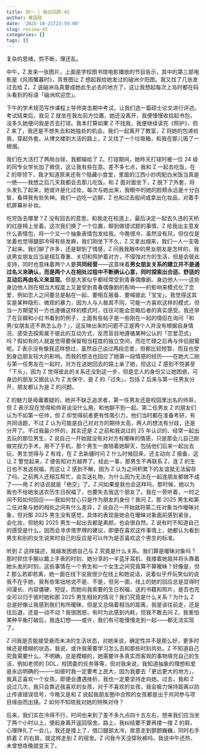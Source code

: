 ```yaml
---
title: 研一 | 每日回顾-45
author: 黄国政
date: '2025-10-21T23:59:00'
slug: review-45
categories: []
tags: []
---
```


<!--more-->

复杂的思绪，剪不断，理还乱。

中午，Z 发来一张图片，上面是学校图书馆电影播放的节目告示，其中的第三部电影是《风雨蟹暮时》，背景图让 Z 想起我给她发过的硇洲夕阳图。我又找了几张发过去给 Z，Z 说硇洲岛真要成她此生必去的地方了，这让我想起每次上岛时都在码头看到的标语「硇洲欢迎您」。

下午的学术规范写作课程上导师突击期中考试，让我们选一篇硕士论文进行评述。考试结束后，我见 Z 就坐在我左前方位置，她还没离开，我便慢慢收拾起书包，没多久她便问我是否去打球。我本打算如果 Z 不找我，我便继续读完《照护》，但 Z 来了，我还是不想失去和她独处的机会。我们一起离开了教室，Z 将她的包递给我，穿起外套。从博文楼到大活的路上，Z 又找了一个垃圾箱，和我在那儿吸了一根烟。

我们在大活打了两局台球，我都输给了 Z。打球期间，她昨天打球时被一位 24 级的同专业学长加了微信，这让我有些在意。差不多七点，我和 Z 一起去吃饭，在 Z 的带领下，我才知道原来还有个隐藏小食堂，里面的江西小炒肉配白米饭当真是一绝——我想之后几天我都会去那儿吃饭。和 Z 面对面坐下，Z 脱下了外套，将头发扎了起来，她或许是化过妆，每次与她出来，我眼中的她的脸颊永远是十分白皙，看得我有些失神。我们一边吃一边聊，Z 也和过去般间或拿出化妆品，对着手机屏幕补补妆。

吃完饭去哪里？Z 没有回去的意思，和我走在校道上，最后决定一起去久违的天桥的红座椅上坐着。这次我们换了一个位置，聊到做错试题的事情，Z 给我出主意发什么表情包，将一个又一个抽象表情包发给我。今晚很冷，虽然没有风，但仅仅是坐着也觉得腿部冷得有些发麻，我们刚坐下不久，Z 又拿出烟来，我们一人一支吸了起来。我们聊了许多，还是聊到了情感，Z 问我我眼中的男女朋友是怎样的，我说男女朋友应当是相互尊重、关切和照护着对方，不侵蚀对方的生活，但是会彼此支持，同时也意味着两个人要**共同经营**——这意味着**男女朋友关系的建立并不是通过名义来确认，而是两个人在相处过程中不断确认心意，同时探索出合适、舒适的互动后再由名义来显现**。但是大家似乎都经常受到青春偶像剧、身边他人——这些身边他人则在相当大程度上又是受到青春偶像剧的影响——的影响来模式化了恋爱，例如恋人之间要总是黏在一起、要相互报备、要喊彼此「宝宝」。我觉得这其实是某种隐形、微观的暴力，因为人与人极其不同，可能一方喜欢这样的模式，但当一方期望另一方也遵循这样的模式时，往往可能会忽略后者的真实感受。我还举了在豆瓣和小红书看到的例子，上面有些帖子是一些刚在一起的情侣在询问「和男/女朋友还不熟怎么办？」，这反映出来的问题不正是两个人并没有根据自身情况、感受去探索属于彼此的互动方式，反而盲目地遵循某种公认的「恋爱范式」吗？假如有的人就是觉得要保留相当程度的独立空间，而在忙碌之后再与伴侣甜蜜呢。Z 表示没有像我这样想过，虽然自己谈过两段恋爱，但都比较短暂，而且也受到身边朋友较大的影响。而我的想法也回应了她第一段情感的经历——在她大二刚与第一任男友在一起时，对方在送她回去的路上亲了她，但这让 Z 感到不悦甚至「下头」，因为 Z 觉得彼此的关系还没到这一步，但是恋人的身份又让她困惑，可身边的朋友又据此认为 Z 太保守，是 Z 的「过失」，包括 Z 后来与第一任男友分开，朋友都认为是 Z 的问题。

Z 的魅力是毋庸置疑的，她并不缺乏追求者，第一任男友还是校园里出名的帅哥，但 Z 表示现在觉得和帅哥谈没什么用，和他聊不到一起。第二任男友 Z 的朋友们认为不如第一任帅，但 Z 却觉得前者更有性吸引力，他们当时都在准备考研，有共同话题，不过 Z 认为可能是自己对对方的期待太高，两人的想法有分歧，还是分开了。不过我最介怀的，其实还是 Z 之前和我说过的 25 年认识的、经常一起出去玩的那位男生，Z 说自己一开始就没有对对方有暧昧的情感，只是那会儿自己刚做完视力手术，用不了手机，那个男生一直陪着她聊天，包括他们后来一起出去玩，男生觉得与 Z 有戏，在 Z 去新疆时问 Z 什么时候回来，还主动向 Z 报备，这让 Z 警觉起来，Z 便告知对方越界了。经此一事，那男生不再联系 Z，连 Z 的生日也不发送祝福，而这让 Z 感到不解，因为 Z 认为之间积累下的友谊就无法留存了吗，之前两人还相互帮忙，会互送礼物，为什么因为无法在一起连朋友都做不成了——用 Z 的话说就是「绝交」了。Z 问如果是我也会这样吗，那时候，她以为我也不给她发送农历生日祝福了，也要失去我这个朋友了。我在一旁听着，一时之间不知如何回应——我如何甘心只是作为朋友的身份？我问 Z，那 2025 男生和第二任对象与她的相处之间有什么差异，Z 说自己一开始就将第二任对象当作暧昧对象，但对那 2025 男生没有感觉，具体的表现是她会在暧昧对象面前感到紧张，会化妆，但她和 2025 男生一起出去都是素颜，也会很自然。Z 说有时不知道自己的感受是什么，因而会寻求塔罗牌的建议，即便在喜欢这件事情上，她都认为看到男生和别的女生说笑时自己的反应是可以作为是否喜欢这个男生的标准。

听到 Z 这样描述，我越发困惑自己与 Z 究竟是什么关系。我们算是暧昧对象吗？那时抓住手腕以戴上手表的时刻、她分享的一半蓝牙耳机、我搂着她肩并将头靠着她头发的时刻，这些事情在一个男生和一个女生之间究竟算不算暧昧？好像是，但 Z 那么若即若离，她一面在线下说我很少在线上和她说话，说着似乎开玩笑似的说我不在乎她，我有些笨拙地说不是、不是，但另一面，线上的她的回应总是显得时间漫长、内容僵硬、短促，而她向我索要的生日祝福，送的书籍和照片，是否也完全可以归于彼时她和那 2025 男生相处的情况？我们究竟是什么关系？为什么 Z 总是好像让我感到我们有所暧昧，但是又总隔着相当的距离，我是该往前走，还是往后退，还是一动不动？我很困惑，有时为此感到内耗，但我不敢去问 Z，我害怕某种平衡打破后，我连幻想——或许，我们有可能慢慢走到一起——都无法实现了。

Z 问我是否能接受悬而未决的生活状态，对她来说，确定性并不是那么好，更多时候还是模糊的状态。我说，或许我需要学习怎么去和那些时刻共处。Z 不知道自己究竟需要什么，不明确，总是模糊的，她需要许多真实而客观的事物填充自己的生活，例如老师的 DDL，校团委的任务等等，但对我来说，我知道抽象的理想和爱是永远明确的——一如彼时我一定要考上民大，因为我要去「更远更大的地方」，我真正喜欢一个女孩，即便会遭遇挫折，我也一定要坚持走向她。过去，我和 Z 说过几次，我只会靠近我喜欢的女孩，对于不喜欢的女孩，我会极力保持距离以防止传递错误信号，今晚又是和 Z 说起我朋友圈中合照的女孩都是出于共同参与项目缘由而出镜。Z 如何不知晓我对她的特殊对待？

后来，我们实在冷得不行，时间也来到了差不多九点四十五左右，想来我们应当坐了两个小时以上，便起身离开返回宿舍。路上，我纠结要不要再搂一搂 Z 的肩，心理挣扎了一会儿，我还是搂上了，借口腿部太冷，故意走到颤颤巍巍，同时右手抓着 Z 的右肩，就这样走到 Z 的宿舍。Z 问我今天没穿秋裤吗，我说中午还热，未曾想夜晚就变天了。